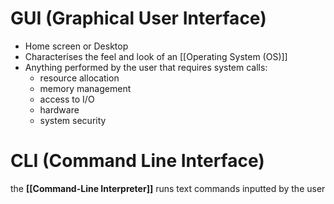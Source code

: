 # GUI (Graphical User Interface)
- Home screen or Desktop
- Characterises the feel and look of an [[Operating System (OS)]]
- Anything performed by the user that requires system calls:
	- resource allocation
	- memory management
	- access to I/O
	- hardware
	- system security

# CLI (Command Line Interface)
the **[[Command-Line Interpreter]]** runs text commands inputted by the user

